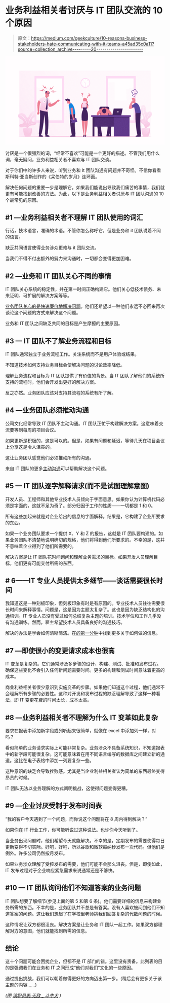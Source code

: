 # 业务利益相关者讨厌与 IT 团队交流的 10 个原因

> 原文：<https://medium.com/geekculture/10-reasons-business-stakeholders-hate-communicating-with-it-teams-a45ad35c0a11?source=collection_archive---------20----------------------->

![](img/2685b0d624f1c695a5ad2a61fcb5d89f.png)

讨厌是一个很强烈的词，“经常不喜欢”可能是一个更好的描述。不管我们用什么词，毫无疑问，业务利益相关者不喜欢与 IT 团队交谈。

对于你们中的许多人来说，听到业务和 It 团队沟通有问题并不奇怪。不信你看看斯科特·亚当斯创作的《呆伯特的岁月》连环画。

解决任何问题的重要一步是理解它。如果我们能说出导致我们痛苦的事情，我们就更有可能找到改善的方法。为此，以下是业务利益相关者讨厌与 IT 团队沟通的 10 个最常见的原因。

## #1 —业务利益相关者不理解 IT 团队使用的词汇

行话，技术语言，准确的术语。不管你怎么称呼它，但是业务和 it 团队说着不同的语言。

缺乏共同语言使得业务涉众更难与 it 团队交流。

当我们不得不付出额外的努力来沟通时，一切都会变得更加困难。

## #2 —业务和 IT 团队关心不同的事情

IT 团队关心系统的稳定性，并在第一时间正确构建它。他们关心低技术债务、未来证明、可扩展的解决方案等等。

[业务团队关心的是快速廉价地解决问题](https://chrisfenning.com/easily-communicate-the-things-business-teams-care-about/)。他们还希望以一种他们永远不必回来再次谈论这个问题的方式来解决这个问题。

业务和 IT 团队之间缺乏共同的目标是产生摩擦的主要原因。

## #3 — IT 团队不了解业务流程和目标

IT 团队通常独立于业务流程工作。关注系统而不是用户体验或结果。

不知道技术如何支持业务目标会使解决问题的讨论效率降低。

理解业务流程和目标为 IT 团队提供了有价值的背景。当 IT 团队了解他们的系统所支持的流程时，他们会开发出更好的解决方案。

反之亦然。业务团队应该对支持其流程的系统有所了解。

## #4 —业务团队必须推动沟通

公司文化经常导致 IT 团队不主动沟通。IT 团队正忙于构建解决方案。这意味着交流要等到每周的项目会议。

如果更新是积极的，这是可以的。但是，如果有问题和延迟，等待几天在项目会议上分享这是令人沮丧的。

这让业务团队感觉他们必须推动所有的沟通。

来自 IT 团队的更多[主动沟通](https://chrisfenning.com/are-your-updates-proactive-stop-being-a-passive-communicator/)可以帮助解决这个问题。

## #5 — IT 团队逐字解释请求(而不是试图理解意图)

开发人员、工程师和其他专业技术人员倾向于字面意思。如果你认为计算机代码必须是字面的，这就不足为奇了。部分归因于工作的性质——一切都是 1 和 0。

所有这些加起来就是对企业给出的信息的字面解释。结果是，它构建了企业所要求的东西。

如果一个业务团队要求一个提供 X、Y 和 Z 的报告，这就是 IT 团队要构建的。如果业务团队不清楚地说明确切的规格，他们将得到他们所要求的。不幸的是，这并不意味着企业得到了他们所需要的。

解决方案是让 IT 团队花时间询问和理解业务需求的目标。如果开发人员理解目标，他们更有可能交付所需的东西。

## # 6——IT 专业人员提供太多细节——谈话需要很长时间

我知道这是一种刻板印象，但刻板印象有时是有原因的。专业技术人员往往需要很长时间来解释事情。问题是，这是因为主题太复杂了。这也是因为缺乏结构化的沟通培训。IT 专业人员没有受过如何总结复杂主题的培训。技术学位和工作几乎没有沟通训练。然而，雇主希望技术人员具备良好的沟通技巧。

解决的办法是学会如何清晰简洁。在[的第一分钟](https://chrisfenning.com/books/)中找到更多关于如何做的信息。

## #7 —即使很小的变更请求成本也很高

IT 变革是复杂的。它们通常涉及多步骤的设计、构建、测试、批准和发布过程。确保这些变化不会引入任何新问题需要时间。更多的构建和测试时间意味着更高的成本。

商业利益相关者很少意识到实施变革的步骤。如果他们知道这个过程，他们通常不会理解所有步骤的必要性。这种对开发和发布过程的缺乏理解导致了这样一种看法，即 IT 变更花费的时间太长，成本太高。

## #8 —业务利益相关者不理解为什么 IT 变革如此复杂

要求在报表中添加新字段或列听起来很简单，就像在 excel 中添加列一样，对吗？

看似简单的业务请求实际上可能非常复杂。业务涉众不具备系统知识，不知道报表中的新字段可能很复杂。这可能意味着在用不同语言编写的数据库之间建立新的通道。这比在电子表格中添加一列要复杂一些。

这种意识的缺乏会导致挫败感。尤其是当企业利益相关者认为简单的东西最终变得昂贵的时候。

IT 团队无法以业务理解的方式阐明挑战，这使得问题变得更糟。

## #9 —企业讨厌受制于发布时间表

“我的客户今天遇到了一个问题，而你说这个问题将在 8 周内得到解决？”

如果你在 IT 行业工作，你可能听说过这种说法。也许你今天听到了。

当业务出现问题时，他们希望今天就能解决。不幸的是，定期发布的需要使得每日更新变得不切实际。好吧，好吧，所以谷歌和微软每纳秒发布一次代码。但他们是例外。许多公司仍然按月发布。

如果业务涉众理解了受控发布的需要，他们可能不会那么沮丧。但是，即使如此，IT 发布过程对于企业响应紧急需求来说通常还是不够快。

## #10 — IT 团队询问他们不知道答案的业务问题

IT 团队想要了解细节(参见上面的第 5 和第 6 条)。他们需要详细的信息来构建业务所需的东西。不幸的是，业务团队并不总是有答案。没有人喜欢被问到他们不知道答案的问题。这让我们想起了在学校里老师挑我们回答复杂的代数问题的时候。

这种情况让双方都很沮丧。解决方案是让业务和 IT 团队一起工作。如果双方都理解对方的意图，他们就能找到所需的信息。

## 结论

这十个问题可能会困扰企业，但都不是 IT 部门的错。这里没有责备。此列表的目的是强调我们在业务和 IT 之间形成“他们对我们”文化的一些原因。

通过提出挑战，我们可以朝着做得更好的方向迈出第一步。(稍后会有更多关于该主题的内容……)

*(图* [*演职员表:无敌 _ 斗牛犬*](https://www.istockphoto.com/nl/portfolio/invincible_bulldog?mediatype=illustration) *)*